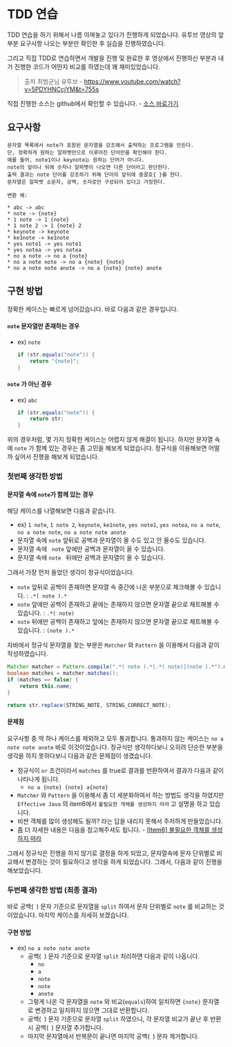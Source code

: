 # TDD 연습

TDD 연습을 하기 위해서 나름 아껴놓고 있다가 진행하게 되었습니다. 유투브 영상의 앞부분 요구사항 나오는 부분만 확인한 후 실습을 진행하였습니다.

그리고 직접 TDD로 연습하면서 개발을 진행 및 완료한 후 영상에서 진행하신 부분과 내가 진행한 코드가 어떤지 비교를 하였는데 꽤 재미있었습니다.

> 출처
> 최범균님 유투브 - https://www.youtube.com/watch?v=5PDYHNCcjYM&t=755s

직접 진행한 소스는 github에서 확인할 수 있습니다. - [소스 바로가기](https://github.com/codeleesh/study-code/tree/main/tdd-string-highlighter)

## 요구사항

```
문자열 목록에서 note가 포함된 문자열을 강조해서 출력하는 프로그램을 만든다.
단, 정확하게 원하는 알파벳만으로 이루어진 단어만을 확인해야 한다.
예를 들어, note1이나 keynote는 원하는 단어가 아니다.
note의 앞이나 뒤에 숫자나 알파벳이 나오면 다른 단어라고 판단한다.
출력 결과는 note 단어를 강조하기 위해 단어의 앞뒤에 중괄호{ }를 한다.
문자열은 알파벳 소문자, 공백, 숫자로만 구성되어 있다고 가정한다.

변환 예:

* abc -> abc
* note -> {note}
* 1 note -> 1 {note}
* 1 note 2 -> 1 {note} 2
* keynote -> keynote
* ke1note -> ke1note
* yes note1 -> yes note1
* yes notea -> yes notea
* no a note -> no a {note}
* no a note note -> no a {note} {note}
* no a note note anote -> no a {note} {note} anote
```

## 구현 방법

정확한 케이스는 빠르게 넘어갔습니다. 바로 다음과 같은 경우입니다.

#### `note` 문자열만 존재하는 경우

- ex) `note`
  ```java
  if (str.equals("note")) {
      return "{note}";
  }
  ```

#### `note` 가 아닌 경우

- ex) `abc`
  ```java
  if (str.equals("note")) {
      return str;
  }
  ```

위의 경우처럼, 몇 가지 정확한 케이스는 어렵지 않게 해결이 됩니다.
하지만 문자열 속에 `note` 가 함께 있는 경우는 좀 고민을 해보게 되었습니다. 정규식을 이용해보면 어떨까 싶어서 진행을 해보게 되었습니다.

### 첫번째 생각한 방법

#### 문자열 속에 `note`가 함께 있는 경우

해당 케이스를 나열해보면 다음과 같습니다.

- ex) `1 note`, `1 note 2`, `keynote`, `ke1note`, `yes note1`, `yes notea`, `no a note`, `no a note note`, `no a note note anote`
- 문자열 속에 ` note ` 앞뒤로 공백과 문자열이 올 수도 있고 안 올수도 있습니다.
- 문자열 속에 ` note` 앞에만 공백과 문자열이 올 수 있습니다.
- 문자열 속에 `note ` 뒤에만 공백과 문자열이 올 수 있습니다.

그래서 가장 먼저 들었던 생각이 정규식이었습니다.

- `note` 앞뒤로 공백이 존재하면 문자열 속 중간에 나온 부분으로 체크해볼 수 있습니다. : `.*( note ).*`
- `note` 앞에만 공백이 존재하고 끝에는 존재하지 않으면 문자열 끝으로 체트해볼 수 있습니다. : `.*( note)`
- `note` 뒤에만 공백이 존재하고 앞에는 존재하지 않으면 문자열 끝으로 체트해볼 수 있습니다. : `(note ).*`

자바에서 정규식 문자열을 찾는 부분은  `Matcher` 와 `Pattern` 을 이용해서 다음과 같이 작성하였습니다.

```java
Matcher matcher = Pattern.compile(".*( note ).*|.*( note)|(note ).*").matcher(this.name);
boolean matches = matcher.matches();
if (matches == false) {
    return this.name;
}

return str.replace(STRING_NOTE, STRING_CORRECT_NOTE);
```

#### 문제점

요구사항 중 딱 하나 케이스를 제외하고 모두 통과합니다. 통과하지 않는 케이스는 `no a note note anote` 바로 이것이었습니다.
정규식만 생각하다보니 오히려 단순한 부분을 생각을 하지 못하다보니 다음과 같은 문제점이 생겼습니다.

- 정규식이 `or` 조건이라서 `matches` 를 true로 결과를 반환하여서 결과가 다음과 같이 나타나게 됩니다.
  - `no a {note} {note} a{note}`
-  `Matcher` 와 `Pattern` 을 이용해서 좀 더 세분화하여서 하는 방법도 생각을 하였지만 `Effective Java` 의 item6에서 `불필요한 객체를 생성하지 마라` 고 설명을 하고 있습니다.
- 비싼 객체를 많이 생성해도 될까? 라는 답을 내리지 못해서 주저하게 만들었습니다.
- 좀 더 자세한 내용은 다음을 참고해주셔도 됩니다. - [[Item6] 불필요한 객체를 생성하지 마라](https://lovethefeel.tistory.com/63)

그래서 정규식은 진행을 하지 않기로 결정을 하게 되었고, 문자열속에 문자 단위별로 비교해서 변경하는 것이 필요하다고 생각을 하게 되었습니다.
그래서, 다음과 같이 진행을 해보았습니다.

### 두번째 생각한 방법 (최종 결과)

바로 공백(` `) 문자 기준으로 문자열을 `split` 하여서 문자 단위별로 `note` 를 비교하는 것이었습니다.
마지막 케이스를 자세히 보겠습니다.

#### 구현 방법

- ex) `no a note note anote`
  - 공백(` `) 문자 기준으로 문자열 `split` 처리하면 다음과 같이 나옵니다.
    - `no`
    - `a`
    - `note`
    - `note`
    - `anote`
  - 그렇게 나온 각 문자열을 `note` 와 비교(`equals`)하여 일치하면 `{note}` 문자열로 변경하고 일치하지 않으면 그대로 반환합니다.
  - 공백(` `) 문자 기준으로 문자열 `split` 하였으니, 각 문자열 비교가 끝난 후 반환 시 공백(` `) 문자열 추가합니다.
  - 마지막 문자열에서 반복문이 끝나면 마지막 공백(` `) 문자 제거합니다.